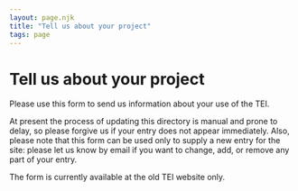 ```yaml
---
layout: page.njk
title: "Tell us about your project"
tags: page
---
```

# Tell us about your project




Please use 
 this form to send us information about your use of the
 TEI. 


At present the process of
 updating this directory is manual and prone to delay, so please
 forgive us if your entry does not appear immediately. Also,
 please note that this 
 form can be used only to supply a new entry for the site: please 
 let us know by email
 if you want to change, add, or remove any part of your entry.


The form is currently available at 
 the old TEI
 website only. 




